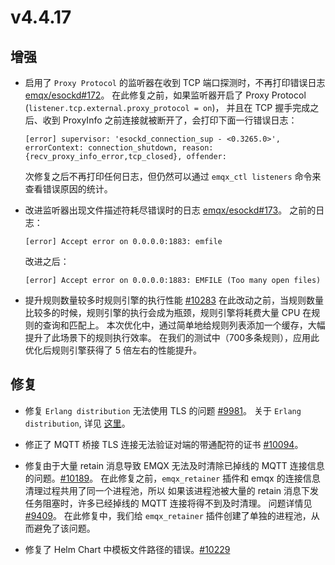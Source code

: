 # v4.4.17

## 增强

- 启用了 `Proxy Protocol` 的监听器在收到 TCP 端口探测时，不再打印错误日志 [emqx/esockd#172](https://github.com/emqx/esockd/pull/172)。
  在此修复之前，如果监听器开启了 Proxy Protocol (`listener.tcp.external.proxy_protocol = on`)，
  并且在 TCP 握手完成之后、收到 ProxyInfo 之前连接就被断开了，会打印下面一行错误日志：
  ```
  [error] supervisor: 'esockd_connection_sup - <0.3265.0>', errorContext: connection_shutdown, reason: {recv_proxy_info_error,tcp_closed}, offender:
  ```
  次修复之后不再打印任何日志，但仍然可以通过 `emqx_ctl listeners` 命令来查看错误原因的统计。

- 改进监听器出现文件描述符耗尽错误时的日志 [emqx/esockd#173](https://github.com/emqx/esockd/pull/173)。
  之前的日志：
  ```
  [error] Accept error on 0.0.0.0:1883: emfile
  ```
  改进之后：
  ```
  [error] Accept error on 0.0.0.0:1883: EMFILE (Too many open files)
  ```

- 提升规则数量较多时规则引擎的执行性能 [#10283](https://github.com/emqx/emqx/pull/10283)
  在此改动之前，当规则数量比较多的时候，规则引擎的执行会成为瓶颈，规则引擎将耗费大量 CPU 在规则的查询和匹配上。
  本次优化中，通过简单地给规则列表添加一个缓存，大幅提升了此场景下的规则执行效率。
  在我们的测试中（700多条规则），应用此优化后规则引擎获得了 5 倍左右的性能提升。

## 修复

- 修复 `Erlang distribution` 无法使用 TLS 的问题 [#9981](https://github.com/emqx/emqx/pull/9981)。
  关于 `Erlang distribution`, 详见 [这里](https://www.emqx.io/docs/zh/v4.4/advanced/cluster.html)。

- 修正了 MQTT 桥接 TLS 连接无法验证对端的带通配符的证书 [#10094](https://github.com/emqx/emqx/pull/10094)。

- 修复由于大量 retain 消息导致 EMQX 无法及时清除已掉线的 MQTT 连接信息的问题。[#10189](https://github.com/emqx/emqx/pull/10189)。
  在此修复之前，`emqx_retainer` 插件和 emqx 的连接信息清理过程共用了同一个进程池，所以
  如果该进程池被大量的 retain 消息下发任务阻塞时，许多已经掉线的 MQTT 连接将得不到及时清理。
  问题详情见 [#9409](https://github.com/emqx/emqx/issues/9409)。
  在此修复中，我们给 `emqx_retainer` 插件创建了单独的进程池，从而避免了该问题。

- 修复了 Helm Chart 中模板文件路径的错误。[#10229](https://github.com/emqx/emqx/pull/10229)
